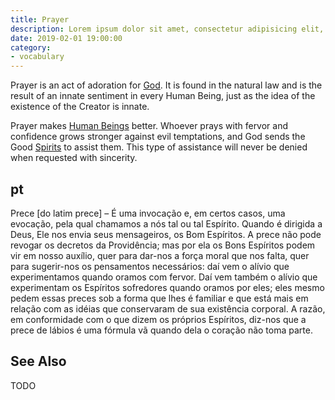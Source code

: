```yaml
---
title: Prayer
description: Lorem ipsum dolor sit amet, consectetur adipisicing elit, sed do eiusmod tempor incididunt ut labore et dolore magna aliqua.  TODO
date: 2019-02-01 19:00:00
category:
- vocabulary
---
```


Prayer is an act of adoration for [God](/about/god). It is found in the natural law and is the result of an innate sentiment in every Human Being, just as the idea of the existence of the Creator is innate.

Prayer makes [Human Beings](/about/human-being) better. Whoever prays with fervor and confidence grows stronger against evil temptations, and God sends the Good [Spirits](/about/spiritss) to assist them. This type of assistance will never be denied when requested with sincerity. 

## pt 
Prece [do latim prece] – É uma invocação e, em certos casos, uma evocação, pela qual chamamos a nós tal ou tal Espírito. Quando é dirigida a Deus, Ele nos envia seus mensageiros, os Bom Espíritos. A prece não pode revogar os decretos da Providência; mas por ela os Bons Espíritos podem vir em nosso auxílio, quer para dar-nos a força moral que nos falta, quer para sugerir-nos os pensamentos necessários: daí vem o alívio que experimentamos quando oramos com fervor. Daí vem também o alívio que experimentam os Espíritos sofredores quando oramos por eles; eles mesmo pedem essas preces sob a forma que lhes é familiar e que está mais em relação com as idéias que conservaram de sua existência corporal. A razão, em conformidade com o que dizem os próprios Espíritos, diz-nos que a prece de lábios é uma fórmula vã quando dela o coração não toma parte.

## See Also 
TODO

